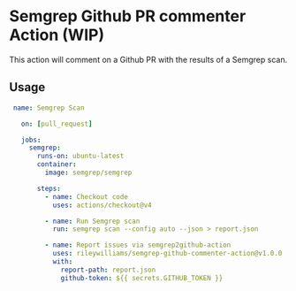 # Semgrep Github PR commenter Action (WIP)

This action will comment on a Github PR with the results of a Semgrep scan.

## Usage

```yaml
 name: Semgrep Scan

   on: [pull_request]

   jobs:
     semgrep:
       runs-on: ubuntu-latest
       container:
         image: semgrep/semgrep

       steps:
         - name: Checkout code
           uses: actions/checkout@v4

         - name: Run Semgrep scan
           run: semgrep scan --config auto --json > report.json

         - name: Report issues via semgrep2github-action
           uses: rileywilliams/semgrep-github-commenter-action@v1.0.0 
           with:
             report-path: report.json
             github-token: ${{ secrets.GITHUB_TOKEN }}
```
